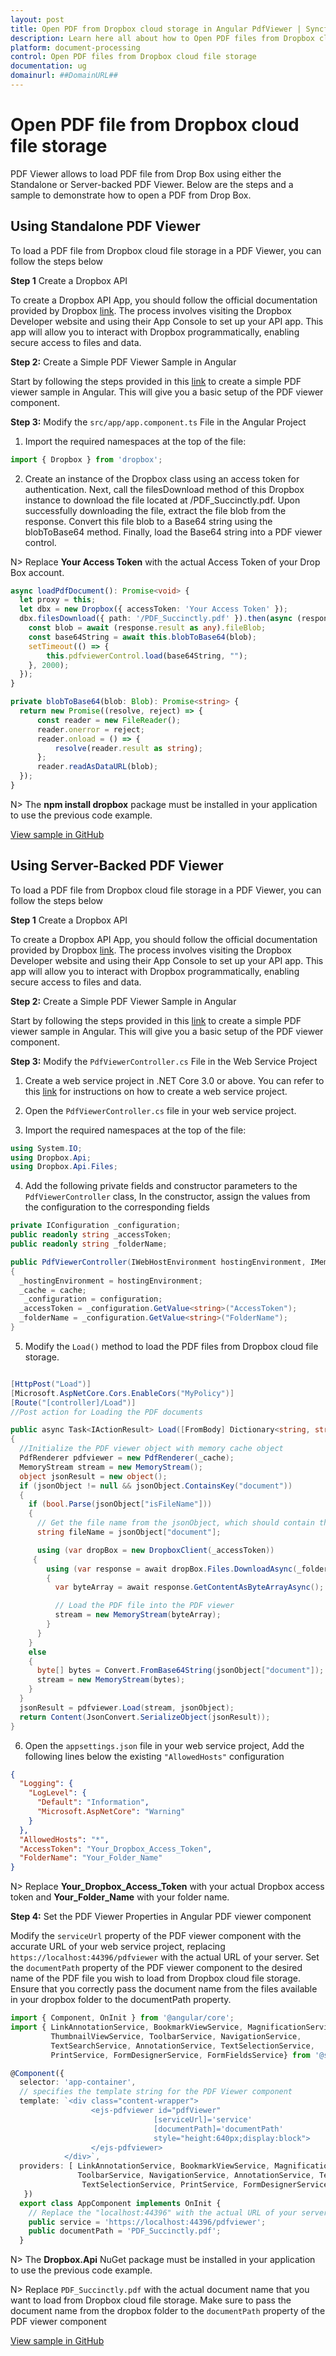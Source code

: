 ```yaml
---
layout: post
title: Open PDF from Dropbox cloud storage in Angular PdfViewer | Syncfusion
description: Learn here all about how to Open PDF files from Dropbox cloud file storage in Syncfusion Angular Pdfviewer component of Syncfusion Essential JS 2 and more.
platform: document-processing
control: Open PDF files from Dropbox cloud file storage
documentation: ug
domainurl: ##DomainURL##
---
```


# Open PDF file from Dropbox cloud file storage

PDF Viewer allows to load PDF file from Drop Box using either the Standalone or Server-backed PDF Viewer. Below are the steps and a sample to demonstrate how to open a PDF from Drop Box.

## Using Standalone PDF Viewer

To load a PDF file from Dropbox cloud file storage in a PDF Viewer, you can follow the steps below

**Step 1** Create a Dropbox API

To create a Dropbox API App, you should follow the official documentation provided by Dropbox [link](https://www.dropbox.com/developers/documentation/dotnet#tutorial). The process involves visiting the Dropbox Developer website and using their App Console to set up your API app. This app will allow you to interact with Dropbox programmatically, enabling secure access to files and data.

**Step 2:** Create a Simple PDF Viewer Sample in Angular

Start by following the steps provided in this [link](https://ej2.syncfusion.com/angular/documentation/pdfviewer/getting-started) to create a simple PDF viewer sample in Angular. This will give you a basic setup of the PDF viewer component.

**Step 3:** Modify the `src/app/app.component.ts` File in the Angular Project

1. Import the required namespaces at the top of the file:

```typescript
import { Dropbox } from 'dropbox';
```

2. Create an instance of the Dropbox class using an access token for authentication. Next, call the filesDownload method of this Dropbox instance to download the file located at /PDF_Succinctly.pdf. Upon successfully downloading the file, extract the file blob from the response. Convert this file blob to a Base64 string using the blobToBase64 method. Finally, load the Base64 string into a PDF viewer control.

N> Replace **Your Access Token** with the actual Access Token of your Drop Box account.

```typescript
async loadPdfDocument(): Promise<void> {
  let proxy = this;
  let dbx = new Dropbox({ accessToken: 'Your Access Token' });
  dbx.filesDownload({ path: '/PDF_Succinctly.pdf' }).then(async (response) => {
    const blob = await (response.result as any).fileBlob;
    const base64String = await this.blobToBase64(blob);
    setTimeout(() => {
        this.pdfviewerControl.load(base64String, "");
    }, 2000);
  });
}

private blobToBase64(blob: Blob): Promise<string> {
  return new Promise((resolve, reject) => {
      const reader = new FileReader();
      reader.onerror = reject;
      reader.onload = () => {
          resolve(reader.result as string);
      };
      reader.readAsDataURL(blob);
  });
}
```

N> The **npm install dropbox** package must be installed in your application to use the previous code example.

[View sample in GitHub](https://github.com/SyncfusionExamples/open-save-pdf-documents-in-dropbox-cloud-file-storage/tree/master/Open%20and%20Save%20PDF%20in%20Drop%20Box%20using%20Standalone)

## Using Server-Backed PDF Viewer

To load a PDF file from Dropbox cloud file storage in a PDF Viewer, you can follow the steps below

**Step 1** Create a Dropbox API

To create a Dropbox API App, you should follow the official documentation provided by Dropbox [link](https://www.dropbox.com/developers/documentation/dotnet#tutorial). The process involves visiting the Dropbox Developer website and using their App Console to set up your API app. This app will allow you to interact with Dropbox programmatically, enabling secure access to files and data.

**Step 2:** Create a Simple PDF Viewer Sample in Angular

Start by following the steps provided in this [link](https://ej2.syncfusion.com/angular/documentation/pdfviewer/getting-started) to create a simple PDF viewer sample in Angular. This will give you a basic setup of the PDF viewer component.

**Step 3:** Modify the `PdfViewerController.cs` File in the Web Service Project

1. Create a web service project in .NET Core 3.0 or above. You can refer to this [link](https://www.syncfusion.com/kb/11063/how-to-create-pdf-viewer-web-service-in-net-core-3-0-and-above) for instructions on how to create a web service project.

2. Open the `PdfViewerController.cs` file in your web service project.

3. Import the required namespaces at the top of the file:

```csharp
using System.IO;
using Dropbox.Api;
using Dropbox.Api.Files;
```

4. Add the following private fields and constructor parameters to the `PdfViewerController` class, In the constructor, assign the values from the configuration to the corresponding fields

```csharp
private IConfiguration _configuration;
public readonly string _accessToken;
public readonly string _folderName;

public PdfViewerController(IWebHostEnvironment hostingEnvironment, IMemoryCache cache, IConfiguration configuration)
{
  _hostingEnvironment = hostingEnvironment;
  _cache = cache;
   _configuration = configuration;
  _accessToken = _configuration.GetValue<string>("AccessToken");
  _folderName = _configuration.GetValue<string>("FolderName");
}

```

5. Modify the `Load()` method to load the PDF files from Dropbox cloud file storage.

```csharp

[HttpPost("Load")]
[Microsoft.AspNetCore.Cors.EnableCors("MyPolicy")]
[Route("[controller]/Load")]
//Post action for Loading the PDF documents 

public async Task<IActionResult> Load([FromBody] Dictionary<string, string> jsonObject)
{
  //Initialize the PDF viewer object with memory cache object
  PdfRenderer pdfviewer = new PdfRenderer(_cache);
  MemoryStream stream = new MemoryStream();
  object jsonResult = new object();
  if (jsonObject != null && jsonObject.ContainsKey("document"))
  {
    if (bool.Parse(jsonObject["isFileName"]))
    {
      // Get the file name from the jsonObject, which should contain the Dropbox file name
      string fileName = jsonObject["document"];

      using (var dropBox = new DropboxClient(_accessToken))
     {
        using (var response = await dropBox.Files.DownloadAsync(_folderName + "/" + fileName))
        {
          var byteArray = await response.GetContentAsByteArrayAsync();

          // Load the PDF file into the PDF viewer
          stream = new MemoryStream(byteArray);
        }
      }
    }
    else
    {
      byte[] bytes = Convert.FromBase64String(jsonObject["document"]);
      stream = new MemoryStream(bytes);
    }
  }
  jsonResult = pdfviewer.Load(stream, jsonObject);
  return Content(JsonConvert.SerializeObject(jsonResult));
}

```

6. Open the `appsettings.json` file in your web service project, Add the following lines below the existing `"AllowedHosts"` configuration

```json
{
  "Logging": {
    "LogLevel": {
      "Default": "Information",
      "Microsoft.AspNetCore": "Warning"
    }
  },
  "AllowedHosts": "*",
  "AccessToken": "Your_Dropbox_Access_Token",
  "FolderName": "Your_Folder_Name"
}
```

N> Replace **Your_Dropbox_Access_Token** with your actual Dropbox access token and **Your_Folder_Name** with your folder name.

**Step 4:**  Set the PDF Viewer Properties in Angular PDF viewer component

Modify the `serviceUrl` property of the PDF viewer component with the accurate URL of your web service project, replacing `https://localhost:44396/pdfviewer` with the actual URL of your server. Set the `documentPath` property of the PDF viewer component to the desired name of the PDF file you wish to load from Dropbox cloud file storage. Ensure that you correctly pass the document name from the files available in your dropbox folder to the documentPath property.

```typescript
import { Component, OnInit } from '@angular/core';
import { LinkAnnotationService, BookmarkViewService, MagnificationService,
         ThumbnailViewService, ToolbarService, NavigationService,
         TextSearchService, AnnotationService, TextSelectionService,
         PrintService, FormDesignerService, FormFieldsService} from '@syncfusion/ej2-angular-pdfviewer';

@Component({
  selector: 'app-container',
  // specifies the template string for the PDF Viewer component
  template: `<div class="content-wrapper">
                  <ejs-pdfviewer id="pdfViewer"
                                [serviceUrl]='service'
                                [documentPath]='documentPath'
                                style="height:640px;display:block">
                  </ejs-pdfviewer>
            </div>`,
  providers: [ LinkAnnotationService, BookmarkViewService, MagnificationService,ThumbnailViewService,
               ToolbarService, NavigationService, AnnotationService, TextSearchService,
                TextSelectionService, PrintService, FormDesignerService, FormFieldsService]
   })
  export class AppComponent implements OnInit {
    // Replace the "localhost:44396" with the actual URL of your server
    public service = 'https://localhost:44396/pdfviewer';
    public documentPath = 'PDF_Succinctly.pdf';
  }
```

N> The **Dropbox.Api** NuGet package must be installed in your application to use the previous code example.

N> Replace `PDF_Succinctly.pdf` with the actual document name that you want to load from Dropbox cloud file storage. Make sure to pass the document name from the dropbox folder to the `documentPath` property of the PDF viewer component

[View sample in GitHub](https://github.com/SyncfusionExamples/open-save-pdf-documents-in-dropbox-cloud-file-storage/tree/master/Open%20and%20Save%20PDF%20in%20Drop%20Box%20using%20Server-Backed)